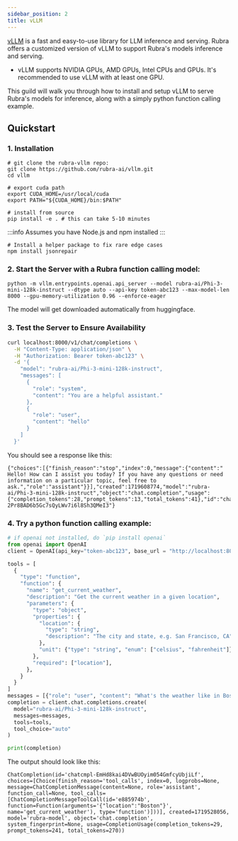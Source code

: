 ```yaml
---
sidebar_position: 2
title: vLLM
---
```


[vLLM](https://github.com/vllm-project/vllm) is a fast and easy-to-use library for LLM inference and serving.
Rubra offers a customized version of vLLM to support Rubra's models inference and serving.
- vLLM supports NVIDIA GPUs, AMD GPUs, Intel CPUs and GPUs. It's recommended to use vLLM with at least one GPU.

This guild will walk you through how to install and setup vLLM to serve Rubra's models for inference, along with a simply python function calling example.

## Quickstart
### 1. Installation
```
# git clone the rubra-vllm repo:
git clone https://github.com/rubra-ai/vllm.git
cd vllm
```

```
# export cuda path
export CUDA_HOME=/usr/local/cuda
export PATH="${CUDA_HOME}/bin:$PATH"

# install from source
pip install -e . # this can take 5-10 minutes
```

:::info 
Assumes you have Node.js and npm installed
:::
```
# Install a helper package to fix rare edge cases
npm install jsonrepair
```

### 2. Start the Server with a Rubra function calling model:
```
python -m vllm.entrypoints.openai.api_server --model rubra-ai/Phi-3-mini-128k-instruct --dtype auto --api-key token-abc123 --max-model-len 8000 --gpu-memory-utilization 0.96 --enforce-eager
```
The model will get downloaded automatically from huggingface.

### 3. Test the Server to Ensure Availability
```bash
curl localhost:8000/v1/chat/completions \
  -H "Content-Type: application/json" \
  -H "Authorization: Bearer token-abc123" \
  -d '{
    "model": "rubra-ai/Phi-3-mini-128k-instruct",
    "messages": [
      {
        "role": "system",
        "content": "You are a helpful assistant."
      },
      {
        "role": "user",
        "content": "hello"
      }
    ]
  }'
```
You should see a response like this:
```
{"choices":[{"finish_reason":"stop","index":0,"message":{"content":" Hello! How can I assist you today? If you have any questions or need information on a particular topic, feel free to ask.","role":"assistant"}}],"created":1719608774,"model":"rubra-ai/Phi-3-mini-128k-instruct","object":"chat.completion","usage":{"completion_tokens":28,"prompt_tokens":13,"total_tokens":41},"id":"chatcmpl-2Pr8BAD6b5Gc7sQyLWv7i6l8Sh3QMeI3"}
```

### 4. Try a python function calling example:
```python
# if openai not installed, do `pip install openai`
from openai import OpenAI
client = OpenAI(api_key="token-abc123", base_url = "http://localhost:8000/v1/")

tools = [
  {
    "type": "function",
    "function": {
      "name": "get_current_weather",
      "description": "Get the current weather in a given location",
      "parameters": {
        "type": "object",
        "properties": {
          "location": {
            "type": "string",
            "description": "The city and state, e.g. San Francisco, CA",
          },
          "unit": {"type": "string", "enum": ["celsius", "fahrenheit"]},
        },
        "required": ["location"],
      },
    }
  }
]
messages = [{"role": "user", "content": "What's the weather like in Boston today?"}]
completion = client.chat.completions.create(
  model="rubra-ai/Phi-3-mini-128k-instruct",
  messages=messages,
  tools=tools,
  tool_choice="auto"
)

print(completion)
```

The output should look like this:
```
ChatCompletion(id='chatcmpl-EmHd8kai4DVwBUOyim054GmfcyUbjiLf', choices=[Choice(finish_reason='tool_calls', index=0, logprobs=None, message=ChatCompletionMessage(content=None, role='assistant', function_call=None, tool_calls=[ChatCompletionMessageToolCall(id='e885974b', function=Function(arguments='{"location":"Boston"}', name='get_current_weather'), type='function')]))], created=1719528056, model='rubra-model', object='chat.completion', system_fingerprint=None, usage=CompletionUsage(completion_tokens=29, prompt_tokens=241, total_tokens=270))
```
